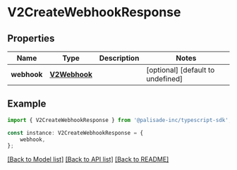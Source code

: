 # V2CreateWebhookResponse


## Properties

Name | Type | Description | Notes
------------ | ------------- | ------------- | -------------
**webhook** | [**V2Webhook**](V2Webhook.md) |  | [optional] [default to undefined]

## Example

```typescript
import { V2CreateWebhookResponse } from '@palisade-inc/typescript-sdk';

const instance: V2CreateWebhookResponse = {
    webhook,
};
```

[[Back to Model list]](../README.md#documentation-for-models) [[Back to API list]](../README.md#documentation-for-api-endpoints) [[Back to README]](../README.md)
